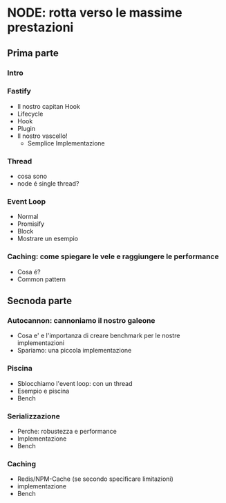 # NODE: rotta verso le massime prestazioni

## Prima parte

### Intro

### Fastify
 - Il nostro capitan Hook
 - Lifecycle
 - Hook
 - Plugin
 - Il nostro vascello! 
    - Semplice Implementazione

### Thread
 - cosa sono
 - node é single thread? 

### Event Loop
  - Normal
  - Promisify
  - Block
  - Mostrare un esempio

### Caching: come spiegare le vele e raggiungere le performance
 - Cosa é?
 - Common pattern 


## Secnoda parte

### Autocannon: cannoniamo il nostro galeone
 - Cosa e' e l'importanza di creare benchmark per le nostre implementazioni
 - Spariamo: una piccola implementazione

### Piscina
 - Sblocchiamo l'event loop: con un thread
 - Esempio e piscina
 - Bench

### Serializzazione
 - Perche: robustezza e performance
 - Implementazione
 - Bench

### Caching
 - Redis/NPM-Cache (se secondo specificare limitazioni)
 - implementazione
  - Bench
